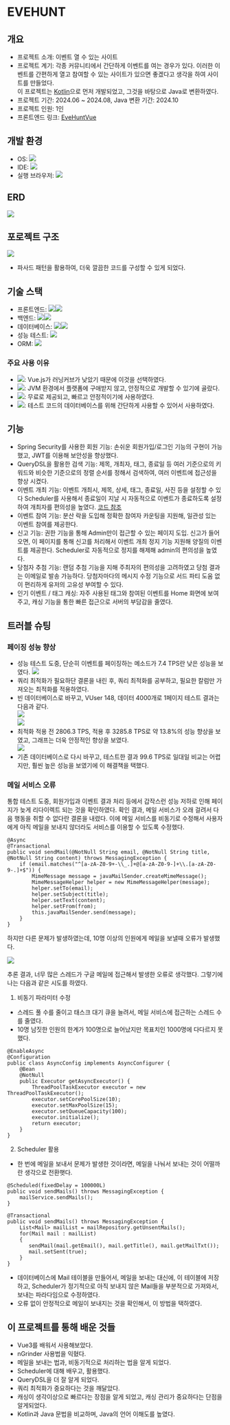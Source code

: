 # EVEHUNT
## 개요
- 프로젝트 소개: 이벤트 열 수 있는 사이트
- 프로젝트 계기: 각종 커뮤니티에서 간단하게 이벤트를 여는 경우가 있다. 이러한 이벤트를 간편하게 열고 참여할 수 있는 사이트가 있으면 좋겠다고 생각을 하여 사이트를 만들었다.<br>
이 프로젝트는 [Kotlin](https://github.com/tlsgkdns/EveHunt)으로 먼저 개발되었고, 그것을 바탕으로 Java로 변환하였다.
- 프로젝트 기간: 2024.06 ~ 2024.08, Java 변환 기간: 2024.10
- 프로젝트 인원: 1인
- 프론트엔드 링크: [EveHuntVue](https://github.com/tlsgkdns/EveHuntVue)
## 개발 환경
* OS: <img src="https://img.shields.io/badge/window 10-0078D6?style=for-the-badge&logo=window10&logoColor=white">
* IDE: <img src="https://img.shields.io/badge/intellij 2023.3.1-000000?style=for-the-badge&logo=intellijidea&logoColor=white">
* 실행 브라우저: <img src="https://img.shields.io/badge/chrome-4285f4?style=for-the-badge&logo=googlechrome&logoColor=white">
## ERD
<img src="https://github.com/user-attachments/assets/70e86498-4747-4a86-8c65-d8a25bd8a1a3">

## 포로젝트 구조
<img src="https://github.com/user-attachments/assets/808b5675-6057-43ad-aa7b-7745fa26e5c3">

- 파사드 패턴을 활용하여, 더욱 깔끔한 코드를 구성할 수 있게 되었다.

## 기술 스택
- 프론트엔드: <img src="https://img.shields.io/badge/vue.js-4FC08D?style=for-the-badge&logo=vue.js&logoColor=black"><img src="https://img.shields.io/badge/Css-1572B6?style=for-the-badge&logo=css&logoColor=white">
- 백엔드: <img src="https://img.shields.io/badge/SpringBoot-6DB33F?style=for-the-badge&logo=Spring Boot&logoColor=black"><img src="https://img.shields.io/badge/Java-007396?style=for-the-badge&logo=java&logoColor=white">
- 데이터베이스: <img src="https://img.shields.io/badge/MySQL-4479A1?style=for-the-badge&logo=mysql&logoColor=white"><img src="https://img.shields.io/badge/H2-2439A1?style=for-the-badge&logoColor=white">
- 성능 테스트: <img src="https://img.shields.io/badge/nGrinder-ECD53F?style=for-the-badge&logo=ngrinder&logoColor=white">
- ORM: <img src="https://img.shields.io/badge/JPA-F37C20?style=for-the-badge&logoColor=white">
### 주요 사용 이유
- <img src="https://img.shields.io/badge/vue.js-4FC08D?style=for-the-badge&logo=vue.js&logoColor=black">: Vue.js가 러닝커브가 낮았기 때문에 이것을 선택하였다.
- <img src="https://img.shields.io/badge/Java-007396?style=for-the-badge&logo=java&logoColor=white">: JVM 환경에서 플랫폼에 구애받지 않고, 안정적으로 개발할 수 있기에 골랐다.
- <img src="https://img.shields.io/badge/MySQL-4479A1?style=for-the-badge&logo=mysql&logoColor=white">: 무료로 제공되고, 빠르고 안정적이기에 사용하였다.
- <img src="https://img.shields.io/badge/H2-2439A1?style=for-the-badge&logoColor=white">: 테스트 코드의 데이터베이스를 위해 간단하게 사용할 수 있어서 사용하였다.

## 기능
- Spring Security를 사용한 회원 기능: 손쉬운 회원가입/로그인 기능의 구현이 가능했고, JWT를 이용해 보안성을 향상했다.
- QueryDSL을 활용한 검색 기능: 제목, 개최자, 태그, 종료일 등 여러 기준으로의 키워드와 비슷한 기준으로의 정렬 순서를 정해서 검색하여, 여러 이벤트에 접근성을 향상 시켰다.
- 이벤트 개최 기능: 이벤트 개최시, 제목, 상세, 태그, 종료일, 사진 등을 설정할 수 있다 Scheduler를 사용해서 종료일이 지날 시 자동적으로 이벤트가 종료하도록 설정하여 개최자를 편의성을 높였다. [코드 참조](https://github.com/tlsgkdns/EveHuntJava/blob/master/src/main/java/com/evehunt/evehuntjava/domain/event/repository/QueryDslEventRepositoryImpl.java)
- 이벤트 참여 기능: 분산 락을 도입해 정확한 참여자 카운팅을 지원해, 일관성 있는 이벤트 참여를 제공한다.
- 신고 기능: 권한 기능을 통해 Admin만이 접근할 수 있는 페이지 도입. 신고가 들어오면, 이 페이지를 통해 신고를 처리해서 이벤트 개최 정지 기능 지원해 양질의 이벤트를 제공한다. Scheduler로 자동적으로 정지를 해제해 admin의 편의성을 높였다.
- 당첨자 추첨 기능:  랜덤 추첨 기능을 지해 주최자의 편의성을 고려하였고 당첨 결과는 이메일로 발송 가능하다. 당첨자마다의 메시지 수정 기능으로 서드 파티 도움 없이 편리하게 유저의 고유성 부여할 수 있다.
- 인기 이벤트 / 태그 캐싱: 자주 사용된 태그와 참여된 이벤트를 Home 화면에 보여주고, 캐싱 기능을 통한 빠른 접근으로 서버의 부담감을 줄였다.
## 트러블 슈팅
### 페이징 성능 향상
- 성능 테스트 도중, 단순히 이벤트를 페이징하는 메소드가 7.4 TPS란 낮은 성능을 보였다.
  <img src="https://github.com/user-attachments/assets/f94505d6-4c13-44aa-a1cd-9d293e914f38">
- 쿼리 최적화가 필요하단 결론을 내린 후, 쿼리 최적화를 공부하고, 필요한 칼럼만 가져오는 최적화를 적용하였다.
- 빈 데이터베이스로 바꾸고, VUser 148, 데이터 4000개로 1페이지 테스트 결과는 다음과 같다.
  <br><img src="https://github.com/user-attachments/assets/0248cad2-813d-4c96-86db-9e60507d7692">
  <br><img src="https://github.com/user-attachments/assets/7a2bb7f5-0ec5-44bf-a106-b7f4c413cc96">
- 최적화 적용 전 2806.3 TPS, 적용 후 3285.8 TPS로 약 13.8%의 성능 향상을 보였고, 그래프는 더욱 안정적인 향상을 보였다.
  <br><img src="https://github.com/user-attachments/assets/d89756a5-46a2-417b-b8c5-abc96cab4616">
- 기존 데이터베이스로 다시 바꾸고, 테스트한 결과 99.6 TPS로 일대일 비교는 어렵지만, 훨씬 높은 성능을 보였기에 이 해결책을 택했다.

### 메일 서비스 오류
통합 테스트 도중, 회원가입과 이벤트 결과 처리 등에서 갑작스런 성능 저하로 인해 페이지가 늦게 리다이렉트 되는 것을 확인하였다.
확인 결과, 메일 서비스가 오래 걸려서 다음 행동을 취할 수 없다란 결론을 내렸다.
이에 메일 서비스를 비동기로 수정해서 사용자에게 아직 메일을 보내지 않더라도 서비스를 이용할 수 있도록 수정했다.
```
@Async
@Transactional
public void sendMail(@NotNull String email, @NotNull String title, @NotNull String content) throws MessagingException {
    if (email.matches("^[a-zA-Z0-9+-\\_.]+@[a-zA-Z0-9-]+\\.[a-zA-Z0-9-.]+$")) {
        MimeMessage message = javaMailSender.createMimeMessage();
        MimeMessageHelper helper = new MimeMessageHelper(message);
        helper.setTo(email);
        helper.setSubject(title);
        helper.setText(content);
        helper.setFrom(from);
        this.javaMailSender.send(message);
    }
}
```
하지만 다른 문제가 발생하였는데, 10명 이상의 인원에게 메일을 보낼때 오류가 발생했다.

<img src="https://github.com/user-attachments/assets/f6e95506-ee9d-480e-8388-81573eac3320">

추론 결과, 너무 많은 스레드가 구글 메일에 접근해서 발생한 오류로 생각했다. 그렇기에 나는 다음과 같은 시도를 하였다.
1. 비동기 파라미터 수정
- 스레드 풀 수를 줄이고 태스크 대기 큐을 늘려서, 메일 서비스에 접근하는 스레드 수를 줄였다.
- 10명 남짓한 인원의 한계가 100명으로 늘어났지만 목표치인 1000명에 다다르지 못했다.
```
@EnableAsync
@Configuration
public class AsyncConfig implements AsyncConfigurer {
    @Bean
    @NotNull
    public Executor getAsyncExecutor() {
        ThreadPoolTaskExecutor executor = new ThreadPoolTaskExecutor();
        executor.setCorePoolSize(10);
        executor.setMaxPoolSize(15);
        executor.setQueueCapacity(100);
        executor.initialize();
        return executor;
    }
}

```
2. Scheduler 활용
- 한 번에 메일을 보내서 문제가 발생한 것이라면, 메일을 나눠서 보내는 것이 어떨까란 생각으로 전환햇다.
```
@Scheduled(fixedDelay = 100000L)
public void sendMails() throws MessagingException {
    mailService.sendMails();
}
```
```
@Transactional
public void sendMails() throws MessagingException {
    List<Mail> mailList = mailRepository.getUnsentMails();
    for(Mail mail : mailList)
    {
       sendMail(mail.getEmail(), mail.getTitle(), mail.getMailTxt());
       mail.setSent(true);
    }
}
```
- 데이터베이스에 Mail 테이블을 만들어서, 메일을 보내는 대신에, 이 테이블에 저장하고, Scheduler가 정기적으로 아직 보내지 않은 Mail들을 부분적으로 가져와서, 보내는 파라다임으로 수정하였다.
- 오류 없이 안정적으로 메일이 보내지는 것을 확인해서, 이 방법을 택하였다.

## 이 프로젝트를 통해 배운 것들
- Vue3를 배워서 사용해보았다.
- nGrinder 사용법을 익혔다.
- 메일을 보내는 법과, 비동기적으로 처리하는 법을 알게 되었다.
- Scheduler에 대해 배우고, 활용했다.
- QueryDSL을 더 잘 알게 되었다.
- 쿼리 최적화가 중요하다는 것을 깨달았다.
- 캐싱이 생각이상으로 빠르다는 장점을 알게 되었고, 캐싱 관리가 중요하다는 단점을 알게되었다.
- Kotlin과 Java 문법을 비교하며, Java의 언어 이해도를 높였다.